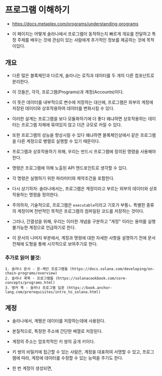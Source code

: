 # 프로그램 이해하기

- https://docs.metaplex.com/programs/understanding-programs

- 이 페이지는 어떻게 솔라나에서 프로그램이 동작하는지 빠르게 개요를 전달하고 특정 주제를 배우는 것에 관심이 있는 사람에게 추가적인 정보를 제공하는 것에 목적이있다.

## 개요

- 다른 많은 블록체인과 다르게, 솔라나는 로직과 데이터를 두 개의 다른 컴포넌트로 분리한다.
- 이 것들은, 각각, 프로그램(Programs)과 계정(Accounts)이다.
- 이 뜻은 데이터를 내부적으로 변수에 저장하는 대신에, 프로그램은 외부의 계정에 저장된 데이터와 상호작용하여 데이터를 변화시킬 수 있다.

- 이러한 설계는 프로그램을 보다 모듈화하기에 더 좋다 왜냐하면 상호작용하는 데이터는 프로그램 자체에 묶여있지 않고 더큰 규모로 커질 수 있다.
- 또한 프로그램의 성능을 향상시킬 수 있다 왜냐하면 블록체인상에서 같은 프로그램을 다른 계정으로 병렬로 실행할 수 있기 때문이다.

- 프로그램과 상호작용하기 위해, 우리는 반드시 프로그램에 정의된 명령을 사용해야 한다.
- 명령은 프로그램에 의해 노출된 API 엔드포인트로 생각할 수 있다.
- 각 명령은 실행하기 위한 파라미터와 제약조건을 포함한다.

- 다시 상기하자: 솔라나에서는, 프로그램은 계정이라고 부르는 외부의 데이터와 상호작용하는 명령을 정의한다.

- 주의하자, 기술적으로, 프로그램은 `executable`이라고 기호가 부틍ㄴ 특별한 종류의 계정이며 전반적인 목적은 프로그램의 컴파일된 코드를 저장하는 것이다.
- 그러나, 간결성을 위해, 우리는 이러한 개념을 구분하고 "게정" 이라는 용어를 실행 불가능한 계정으로 언급하기로 한다.

- 이 문서의 나머지 부분에서, 계정과 명령에 대한 자세한 사항을 설명하기 전에 문서 전체에 도형을 통해 시각적으로 보여주기로 한다.

### 추가로 읽어 볼것:

    1. 솔라나 문서 - 온-체인 프로그램들 (https://docs.solana.com/developing/on-chain-programs/overview)
    2. 솔라나 쿡북 - 프로그램들 (https://solanacookbook.com/core-concepts/programs.html)
    3. 앵커 북 - 솔라나 프로그램 입문 (https://book.anchor-lang.com/prerequisites/intro_to_solana.html)

## 계정

- 솔라나에서, 계쩡은 데이터를 저장하는데에 사용된다.
- 본질적으로, 특정한 주소에 간단한 배열로 저장된다.
- 계정의 주소는 암호학적인 키 쌍의 공개 키이다.

- 키 쌍의 비밀키에 접근할 수 있는 사람은, 계정을 대표하여 서명할 수 있고, 프로그램에 따라, 계정에 데이터를 수정할 수 있는 능력을 주기도 한다.

- 한 번 계정이 생성되면,
